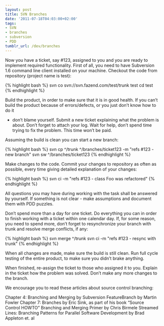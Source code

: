 ```yaml
---
layout: post
title: SVN Branches
date: '2011-07-18T04:03:00+02:00'
tags:
- SVN
- branches
- subversion
- PDD
tumblr_url: /dev/branches
---
```


Now you have a ticket, say #123, assigned to you and you are ready to implement
required functionality. First of all, you need to have Subversion 1.6 command
line client installed on your machine. Checkout the code from repository
(project name is test):

{% highlight bash %}
svn co svn://svn.fazend.com/test/trunk test
cd test
{% endhighlight %}

Build the product, in order to make sure that it is in good health. If you can’t
build the product because of errors/defects, or you just don’t know how to do it
- don’t blame yourself. Submit a new ticket explaining what the problem is
about. Don’t forget to attach your log. Wait for help, don’t spend time trying
to fix the problem. This time won’t be paid.

Assuming the build is clean you can start a new branch:

{% highlight bash %}
svn cp ^/trunk ^/branches/ticket123 -m "refs #123 - new branch"
svn sw ^/branches/ticket123
{% endhighlight %}

Make changes to the code. Commit your changes to repository as often
as possible, every time giving detailed explanation of your changes:

{% highlight bash %}
svn ci -m "refs #123 - class Foo was refactored"
{% endhighlight %}

All questions you may have during working with the task shall be
answered by yourself. If something is not clear - make assumptions and
document them with PDD puzzles.

Don’t spend more than a day for one ticket. Do everything you can in
order to finish working with a ticket within one calendar day. If, for
some reason, you need to spend more, don’t forget to resynchronize your
branch with trunk and resolve merge conflicts, if any:

{% highlight bash %}
svn merge ^/trunk
svn ci -m "refs #123 - resync with trunk"
{% endhighlight %}

When all changes are made, make sure the build is still clean. Run full cycle
testing of the entire product, to make sure you didn’t brake anything.

When finished, re-assign the ticket to those who assigned it to you. Explain in
the ticket how the problem was solved. Don’t make any more changes to the
branch.

We encourage you to read these articles about source control branching:

Chapter 4: Branching and Merging by Subversion
FeatureBranch by Martin Fowler
Chapter 7: Branches by Eric Sink, as part of his book “Source Control HOWTO”
Branching and Merging Primer by Chris Birmele
Streamed Lines: Branching Patterns for Parallel Software Development by Brad Appleton et. al
